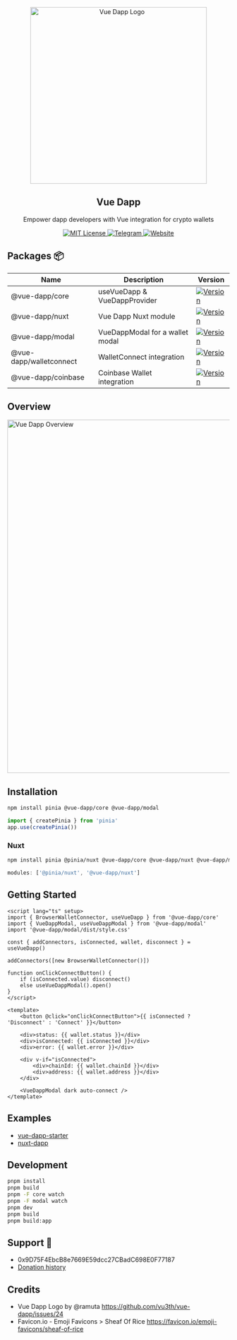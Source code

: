  <p align="center">
	<a href="https://vue-dapp.vercel.app/">
		<img src="https://github.com/vu3th/vue-dapp/blob/main/app/public/logo.png" alt="Vue Dapp Logo" style="max-width:100%;" width="400">
	</a>
</p>

<h2 align="center">
	Vue Dapp
</h2>

<p align="center">
	Empower dapp developers with Vue integration for crypto wallets
</p>

<p align="center">
	<!-- license -->
	<a href="https://github.com/vu3th/vue-dapp/blob/main/LICENSE">
		<img src="https://img.shields.io/badge/license-MIT-blue.svg" alt="MIT License"/>
	</a>
	<!-- telegram -->
	<a href="https://t.me/+pLwZxOdgdBg3ZTRl">
		<img src="https://img.shields.io/badge/vue--dapp-blue?style=flat&logo=telegram&label=Telegram" alt="Telegram" />
	</a>
	<!-- website -->
	<a href="https://vue-dapp.vercel.app/">
		<img src="https://img.shields.io/website?up_color=blue&up_message=vue-dapp&url=https://vue-dapp.vercel.app/" alt="Website" />
	</a>
</p>



 
## Packages 📦


| Name                    | Description                     | Version                                                                                                                                        |
| ----------------------- | ------------------------------- | ---------------------------------------------------------------------------------------------------------------------------------------------- |
| @vue-dapp/core          | useVueDapp & VueDappProvider    | <a href="https://www.npmjs.com/package/@vue-dapp/core"><img src="https://badgen.net/npm/v/@vue-dapp/core" alt="Version"></a>                   |
| @vue-dapp/nuxt          | Vue Dapp Nuxt module            | <a href="https://www.npmjs.com/package/@vue-dapp/nuxt"><img src="https://badgen.net/npm/v/@vue-dapp/nuxt" alt="Version"></a>                   |
| @vue-dapp/modal         | VueDappModal for a wallet modal | <a href="https://www.npmjs.com/package/@vue-dapp/modal"><img src="https://badgen.net/npm/v/@vue-dapp/modal" alt="Version"></a>                 |
| @vue-dapp/walletconnect | WalletConnect integration       | <a href="https://www.npmjs.com/package/@vue-dapp/walletconnect"><img src="https://badgen.net/npm/v/@vue-dapp/walletconnect" alt="Version"></a> |
| @vue-dapp/coinbase      | Coinbase Wallet integration     | <a href="https://www.npmjs.com/package/@vue-dapp/coinbase"><img src="https://badgen.net/npm/v/@vue-dapp/coinbase" alt="Version"></a>           |

## Overview

<img src="https://github.com/vu3th/vue-dapp/blob/main/app/public/images/overview.png" alt="Vue Dapp Overview" style="max-width:100%;" width="800">

## Installation

```bash
npm install pinia @vue-dapp/core @vue-dapp/modal
```

```ts [main.ts]
import { createPinia } from 'pinia'
app.use(createPinia())
```

### Nuxt

```bash
npm install pinia @pinia/nuxt @vue-dapp/core @vue-dapp/nuxt @vue-dapp/modal
```

```ts
modules: ['@pinia/nuxt', '@vue-dapp/nuxt']
```

## Getting Started

```vue
<script lang="ts" setup>
import { BrowserWalletConnector, useVueDapp } from '@vue-dapp/core'
import { VueDappModal, useVueDappModal } from '@vue-dapp/modal'
import '@vue-dapp/modal/dist/style.css'

const { addConnectors, isConnected, wallet, disconnect } = useVueDapp()

addConnectors([new BrowserWalletConnector()])

function onClickConnectButton() {
	if (isConnected.value) disconnect()
	else useVueDappModal().open()
}
</script>

<template>
	<button @click="onClickConnectButton">{{ isConnected ? 'Disconnect' : 'Connect' }}</button>

	<div>status: {{ wallet.status }}</div>
	<div>isConnected: {{ isConnected }}</div>
	<div>error: {{ wallet.error }}</div>

	<div v-if="isConnected">
		<div>chainId: {{ wallet.chainId }}</div>
		<div>address: {{ wallet.address }}</div>
	</div>

	<VueDappModal dark auto-connect />
</template>
```

## Examples

- [vue-dapp-starter](https://github.com/vu3th/vue-dapp-starter) 
- [nuxt-dapp](https://github.com/vu3th/nuxt-dapp)

## Development

```bash
pnpm install
pnpm build
pnpm -F core watch
pnpm -F modal watch
pnpm dev
pnpm build
pnpm build:app
```


## Support 🙏

- 0x9D75F4EbcB8e7669E59dcc27CBadC698E0F77187
- [Donation history](https://vuedapp.xyz/donations)

## Credits

- Vue Dapp Logo by @ramuta https://github.com/vu3th/vue-dapp/issues/24
- Favicon.io - Emoji Favicons > Sheaf Of Rice https://favicon.io/emoji-favicons/sheaf-of-rice
